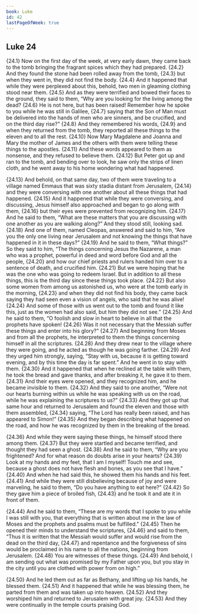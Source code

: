 ```yaml
---
book: Luke
id: 42
lastPageOfWeek: true
---
```


## Luke 24

{24.1} Now on the first day of the week, at very early dawn, they came back to the tomb bringing the fragrant spices which they had prepared. {24.2} And they found the stone had been rolled away from the tomb, {24.3} but when they went in, they did not find the body. {24.4} And it happened that while they were perplexed about this, behold, two men in gleaming clothing stood near them. {24.5} And as they were terrified and bowed their faces to the ground, they said to them, “Why are you looking for the living among the dead? {24.6} He is not here, but has been raised! Remember how he spoke to you while he was still in Galilee, {24.7} saying that the Son of Man must be delivered into the hands of men who are sinners, and be crucified, and on the third day rise?” {24.8} And they remembered his words, {24.9} and when they returned from the tomb, they reported all these things to the eleven and to all the rest. {24.10} Now Mary Magdalene and Joanna and Mary the mother of James and the others with them were telling these things to the apostles. {24.11} And these words appeared to them as nonsense, and they refused to believe them. {24.12} But Peter got up and ran to the tomb, and bending over to look, he saw only the strips of linen cloth, and he went away to his home wondering what had happened.

{24.13} And behold, on that same day, two of them were traveling to a village named Emmaus that was sixty stadia distant from Jerusalem, {24.14} and they were conversing with one another about all these things that had happened. {24.15} And it happened that while they were conversing, and discussing, Jesus himself also approached and began to go along with them, {24.16} but their eyes were prevented from recognizing him. {24.17} And he said to them, “What are these matters that you are discussing with one another as you are walking along?” And they stood still, looking sad. {24.18} And one of them, named Cleopas, answered and said to him, “Are you the only one living near Jerusalem and not knowing the things that have happened in it in these days?” {24.19} And he said to them, “What things?” So they said to him, “The things concerning Jesus the Nazarene, a man who was a prophet, powerful in deed and word before God and all the people, {24.20} and how our chief priests and rulers handed him over to a sentence of death, and crucified him. {24.21} But we were hoping that he was the one who was going to redeem Israel. But in addition to all these things, this is the third day since these things took place. {24.22} But also some women from among us astonished us, who were at the tomb early in the morning, {24.23} and when they did not find his body, they came back saying they had seen even a vision of angels, who said that he was alive! {24.24} And some of those with us went out to the tomb and found it like this, just as the women had also said, but him they did not see.” {24.25} And he said to them, “O foolish and slow in heart to believe in all that the prophets have spoken! {24.26} Was it not necessary that the Messiah suffer these things and enter into his glory?” {24.27} And beginning from Moses and from all the prophets, he interpreted to them the things concerning himself in all the scriptures. {24.28} And they drew near to the village where they were going, and he acted as though he was going farther. {24.29} And they urged him strongly, saying, “Stay with us, because it is getting toward evening, and by this time the day is far spent.” And he went in to stay with them. {24.30} And it happened that when he reclined at the table with them, he took the bread and gave thanks, and after breaking it, he gave it to them. {24.31} And their eyes were opened, and they recognized him, and he became invisible to them. {24.32} And they said to one another, “Were not our hearts burning within us while he was speaking with us on the road, while he was explaining the scriptures to us?” {24.33} And they got up that same hour and returned to Jerusalem and found the eleven and those with them assembled, {24.34} saying, “The Lord has really been raised, and has appeared to Simon!” {24.35} And they began describing what happened on the road, and how he was recognized by them in the breaking of the bread.

{24.36} And while they were saying these things, he himself stood there among them. {24.37} But they were startled and became terrified, and thought they had seen a ghost. {24.38} And he said to them, “Why are you frightened? And for what reason do doubts arise in your hearts? {24.39} Look at my hands and my feet, that I am I myself! Touch me and see, because a ghost does not have flesh and bones, as you see that I have.” {24.40} And when he had said this, he showed them his hands and his feet. {24.41} And while they were still disbelieving because of joy and were marveling, he said to them, “Do you have anything to eat here?” {24.42} So they gave him a piece of broiled fish, {24.43} and he took it and ate it in front of them.

{24.44} And he said to them, “These are my words that I spoke to you while I was still with you, that everything that is written about me in the law of Moses and the prophets and psalms must be fulfilled.” {24.45} Then he opened their minds to understand the scriptures, {24.46} and said to them, “Thus it is written that the Messiah would suffer and would rise from the dead on the third day, {24.47} and repentance and the forgiveness of sins would be proclaimed in his name to all the nations, beginning from Jerusalem. {24.48} You are witnesses of these things. {24.49} And behold, I am sending out what was promised by my Father upon you, but you stay in the city until you are clothed with power from on high.”

{24.50} And he led them out as far as Bethany, and lifting up his hands, he blessed them. {24.51} And it happened that while he was blessing them, he parted from them and was taken up into heaven. {24.52} And they worshiped him and returned to Jerusalem with great joy. {24.53} And they were continually in the temple courts praising God.